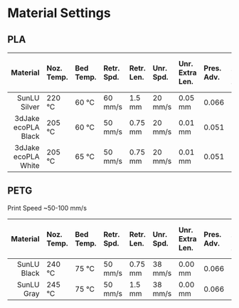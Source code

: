 # Material Settings

## PLA

| Material                | Noz. Temp. | Bed Temp. | Retr. Spd. | Retr. Len. | Unr. Spd. | Unr. Extra Len. | Pres. Adv. | Pres. Adv. Smooth Time |
|------------------------:|:-----------|:----------|:-----------|:-----------|:----------|:----------------|:-----------|:-----------------------|
| SunLU Silver            | 220 °C     | 60 °C     | 60 mm/s    | 1.5 mm     | 20 mm/s   | 0.05 mm         | 0.066      | 0.04                   |
| 3dJake ecoPLA Black     | 205 °C     | 60 °C     | 50 mm/s    | 0.75 mm    | 20 mm/s   | 0.01 mm         | 0.051      | 0.02                   |
| 3dJake ecoPLA White     | 205 °C     | 65 °C     | 50 mm/s    | 0.75 mm    | 20 mm/s   | 0.01 mm         | 0.051      | 0.02                   |

## PETG

Print Speed ~50-100 mm/s

| Material                | Noz. Temp. | Bed Temp. | Retr. Spd. | Retr. Len. | Unr. Spd. | Unr. Extra Len. | Pres. Adv. | Pres. Adv. Smooth Time |
|------------------------:|:-----------|:----------|:-----------|:-----------|:----------|:----------------|:-----------|:-----------------------|
| SunLU Black             | 240 °C     | 75 °C     | 50 mm/s    | 0.75 mm    | 38 mm/s   | 0.00 mm         | 0.066      | 0.04                   |
| SunLU Gray              | 245 °C     | 75 °C     | 50 mm/s    | 1.5 mm     | 38 mm/s   | 0.00 mm         | 0.066      | 0.04                   |
